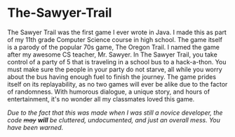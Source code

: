 The-Sawyer-Trail
================
The Sawyer Trail was the first game I ever wrote in Java. I made this as part of my 11th grade Computer Science course in high school. The game itself is a parody of the popular 70s game, The Oregon Trail. I named the game after my awesome CS teacher, Mr. Sawyer.
In The Sawyer Trail, you take control of a party of 5 that is traveling in a school bus to a hack-a-thon. You must make sure the people in your party do not starve, all while you worry about the bus having enough fuel to finish the journey.
The game prides itself on its replayability, as no two games will ever be alike due to the factor of randomness. With humorous dialogue, a unique story, and hours of entertainment, it's no wonder all my classmates loved this game.

*Due to the fact that this was made when I was still a novice developer, the code ~~may~~ __will__ be cluttered, undocumented, and just an overall mess. You have been warned.*
